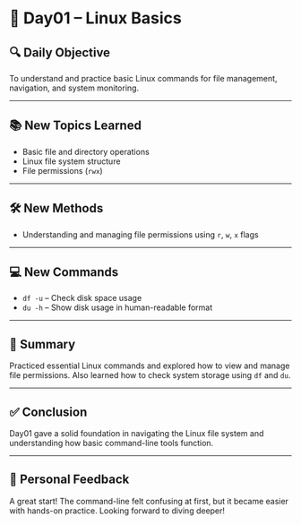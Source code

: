 # 📘 Day01 – Linux Basics

## 🔍 Daily Objective  
To understand and practice basic Linux commands for file management, navigation, and system monitoring.

---

## 📚 New Topics Learned  
- Basic file and directory operations  
- Linux file system structure  
- File permissions (`rwx`)

---

## 🛠️ New Methods  
- Understanding and managing file permissions using `r`, `w`, `x` flags

---

## 💻 New Commands  
- `df -u` – Check disk space usage  
- `du -h` – Show disk usage in human-readable format  

---

## 📝 Summary  
Practiced essential Linux commands and explored how to view and manage file permissions. Also learned how to check system storage using `df` and `du`.

---

## ✅ Conclusion  
Day01 gave a solid foundation in navigating the Linux file system and understanding how basic command-line tools function.

---

## 💬 Personal Feedback  
A great start! The command-line felt confusing at first, but it became easier with hands-on practice. Looking forward to diving deeper!
